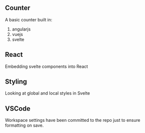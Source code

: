 ## Counter

A basic counter built in:

1. angularjs
2. vuejs
3. svelte

## React

Embedding svelte components into React

## Styling

Looking at global and local styles in Svelte

## VSCode

Workspace settings have been committed to the repo just to ensure formatting on save.

